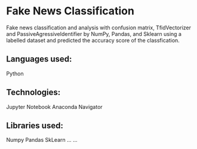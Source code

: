 # Fake News Classification
Fake news classification and analysis with confusion matrix, TfidVectorizer and PassiveAgressiveIdentifier by NumPy, Pandas, and Sklearn using a labelled dataset and predicted the accuracy score of the classfication.

## Languages used:
Python
## Technologies:
Jupyter Notebook
Anaconda Navigator
## Libraries used:
Numpy
Pandas
SkLearn
...
...


